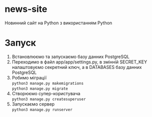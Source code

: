 # news-site
Новинний сайт на Python з використанням Python

# Запуск
1. Встановлюємо та запускаємо базу данних PostgreSQL
2. Переходимо в файл app/app/settings.py, в змінній SECRET_KEY налаштовуємо секретний ключ, а в DATABASES базу данних PostgreSQL
3. Робимо міграції
<br>``
python3 manage.py makemigrations
``<br>
``
python3 manage.py migrate
``
4. Створюємо супер-користувача
<br>``
python3 manage.py createsuperuser
``
5. Запускаємо сервер
<br>``
python3 manage.py runserver
``
